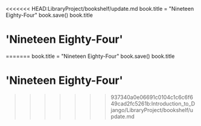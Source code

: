 <<<<<<< HEAD:LibraryProject/bookshelf/update.md
book.title = "Nineteen Eighty-Four"
book.save()
book.title
# 'Nineteen Eighty-Four'
=======
book.title = "Nineteen Eighty-Four"
book.save()
book.title
# 'Nineteen Eighty-Four'
>>>>>>> 937340a0e06691c0104c1c6c6f649cad2fc5261b:Introduction_to_Django/LibraryProject/bookshelf/update.md
